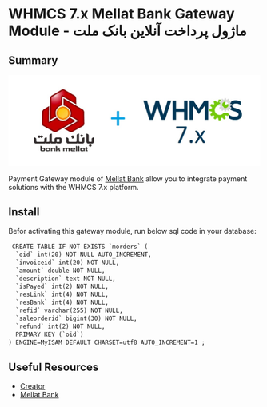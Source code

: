 # WHMCS 7.x Mellat Bank Gateway Module - ماژول پرداخت آنلاین بانک ملت #
## Summary ##

![Bank Mellat](bank-mellat-whmcs.jpg)

Payment Gateway module of [Mellat Bank](https://www.bankmellat.ir/) allow you to integrate payment solutions with the WHMCS 7.x
platform.

## Install ##
Befor activating this gateway module, run below sql code in your database:

```
 CREATE TABLE IF NOT EXISTS `morders` (
  `oid` int(20) NOT NULL AUTO_INCREMENT,
  `invoiceid` int(20) NOT NULL,
  `amount` double NOT NULL,
  `description` text NOT NULL,
  `isPayed` int(2) NOT NULL,
  `resLink` int(4) NOT NULL,
  `resBank` int(4) NOT NULL,
  `refid` varchar(255) NOT NULL,
  `saleorderid` bigint(30) NOT NULL,
  `refund` int(2) NOT NULL,
  PRIMARY KEY (`oid`)
) ENGINE=MyISAM DEFAULT CHARSET=utf8 AUTO_INCREMENT=1 ;
```


## Useful Resources
* [Creator](https://www.itpiran.com/)
* [Mellat Bank](https://www.bankmellat.ir/)
